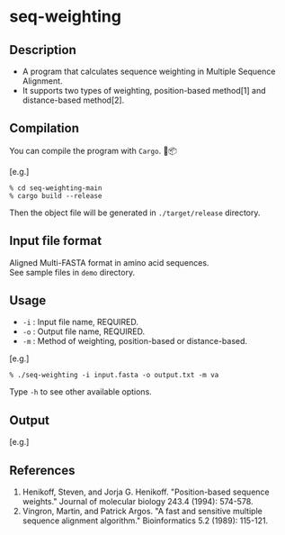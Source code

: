 # seq-weighting 

## Description
- A program that calculates sequence weighting in Multiple Sequence Alignment.
- It supports two types of weighting, position-based method[1] and distance-based method[2].

## Compilation 
You can compile the program with `Cargo`. 🦀📦

[e.g.]

``` 
% cd seq-weighting-main
% cargo build --release
``` 

Then the object file will be generated in `./target/release` directory. 

## Input file format 
Aligned Multi-FASTA format in amino acid sequences.  
See sample files in `demo` directory. 

## Usage 
- `-i` : Input file name, REQUIRED.
- `-o` : Output file name, REQUIRED.
- `-m` : Method of weighting, position-based or distance-based. 

[e.g.]

```
% ./seq-weighting -i input.fasta -o output.txt -m va 
``` 
Type `-h` to see other available options.

## Output 

[e.g.]

## References 

1. Henikoff, Steven, and Jorja G. Henikoff. "Position-based sequence weights." Journal of molecular biology 243.4 (1994): 574-578.
2. Vingron, Martin, and Patrick Argos. "A fast and sensitive multiple sequence alignment algorithm." Bioinformatics 5.2 (1989): 115-121.
